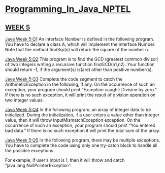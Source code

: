 # [Programming_In_Java_NPTEL](https://github.com/Devang16-feb/NPTL_WorkSpace/tree/main)


## [WEEK 5](https://github.com/Devang16-feb/NPTL_WorkSpace/tree/main/Week-5)

  [Java Week 5:Q1](https://github.com/Devang16-feb/NPTL_WorkSpace/blob/main/Week-5/Week5Assignment1.java)
  An interface Number is defined in the following program.  You have to declare a class A, which will implement the interface Number. Note that the method findSqr(n) will return the square of the number n.
  
  [Java Week 5:Q2](https://github.com/Devang16-feb/NPTL_WorkSpace/blob/main/Week-5/Week5Assignment2.java)
  This program is to find the GCD (greatest common divisor) of two integers writing a recursive function findGCD(n1,n2). Your function should return -1, if the argument(s) is(are) other than positive number(s).
  
  [Java Week 5:Q3](https://github.com/Devang16-feb/NPTL_WorkSpace/blob/main/Week-5/Week5Assignment3.java)
  Complete the code segment to catch the ArithmeticException in the following, if any. On the occurrence of such an exception, your program should print “Exception caught: Division by zero.” If there is no such exception, it will print the result of division operation on two integer values.
  
  [Java Week 5:Q4](https://github.com/Devang16-feb/NPTL_WorkSpace/blob/main/Week-5/Week5Assignment4.java)
  In the following program, an array of integer data to be initialized. During the initialization, if a user enters a value other than integer value, then it will throw InputMismatchException exception. On the occurrence of such an exception, your program should print “You entered bad data.” If there is no such exception it will print the total sum of the array.

  [Java Week 5:Q5](https://github.com/Devang16-feb/NPTL_WorkSpace/blob/main/Week-5/Week5Assignment5.java)
  In the following program, there may be multiple exceptions. You have to complete the code using only one try-catch block to handle all the possible exceptions.

For example, if user’s input is 1, then it will throw and catch “java.lang.NullPointerException“.
